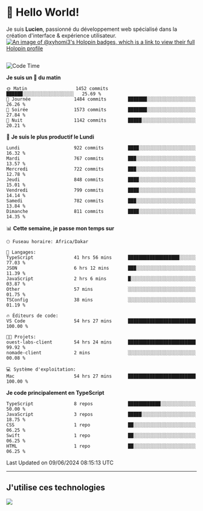 # 👋 Hello World!

Je suis **Lucien**, passionné du développement web spécialisé dans la création d'interface & expérience utilisateur.
[![An image of @xyhomi3's Holopin badges, which is a link to view their full Holopin profile](https://holopin.me/xyhomi3)](https://holopin.io/@xyhomi3)

##

<!--START_SECTION:waka-->
![Code Time](http://img.shields.io/badge/Code%20Time-1%2C301%20hrs%2047%20mins-blue)

**Je suis un 🐤 du matin** 

```text
🌞 Matin                  1452 commits        ██████░░░░░░░░░░░░░░░░░░░   25.69 % 
🌆 Journée                1484 commits        ███████░░░░░░░░░░░░░░░░░░   26.26 % 
🌃 Soirée                 1573 commits        ███████░░░░░░░░░░░░░░░░░░   27.84 % 
🌙 Nuit                   1142 commits        █████░░░░░░░░░░░░░░░░░░░░   20.21 % 
```
📅 **Je suis le plus productif le Lundi** 

```text
Lundi                    922 commits         ████░░░░░░░░░░░░░░░░░░░░░   16.32 % 
Mardi                    767 commits         ███░░░░░░░░░░░░░░░░░░░░░░   13.57 % 
Mercredi                 722 commits         ███░░░░░░░░░░░░░░░░░░░░░░   12.78 % 
Jeudi                    848 commits         ████░░░░░░░░░░░░░░░░░░░░░   15.01 % 
Vendredi                 799 commits         ████░░░░░░░░░░░░░░░░░░░░░   14.14 % 
Samedi                   782 commits         ███░░░░░░░░░░░░░░░░░░░░░░   13.84 % 
Dimanche                 811 commits         ████░░░░░░░░░░░░░░░░░░░░░   14.35 % 
```


📊 **Cette semaine, je passe mon temps sur** 

```text
🕑︎ Fuseau horaire: Africa/Dakar

💬 Langages: 
TypeScript               41 hrs 56 mins      ███████████████████░░░░░░   77.03 % 
JSON                     6 hrs 12 mins       ███░░░░░░░░░░░░░░░░░░░░░░   11.39 % 
JavaScript               2 hrs 6 mins        █░░░░░░░░░░░░░░░░░░░░░░░░   03.87 % 
Other                    57 mins             ░░░░░░░░░░░░░░░░░░░░░░░░░   01.75 % 
TSConfig                 38 mins             ░░░░░░░░░░░░░░░░░░░░░░░░░   01.19 % 

🔥 Éditeurs de code: 
VS Code                  54 hrs 27 mins      █████████████████████████   100.00 % 

🐱‍💻 Projets: 
ouest-labs-client        54 hrs 24 mins      █████████████████████████   99.92 % 
nomade-client            2 mins              ░░░░░░░░░░░░░░░░░░░░░░░░░   00.08 % 

💻 Système d'exploitation: 
Mac                      54 hrs 27 mins      █████████████████████████   100.00 % 
```

**Je code principalement en TypeScript** 

```text
TypeScript               8 repos             ████████████░░░░░░░░░░░░░   50.00 % 
JavaScript               3 repos             █████░░░░░░░░░░░░░░░░░░░░   18.75 % 
CSS                      1 repo              ██░░░░░░░░░░░░░░░░░░░░░░░   06.25 % 
Swift                    1 repo              ██░░░░░░░░░░░░░░░░░░░░░░░   06.25 % 
HTML                     1 repo              ██░░░░░░░░░░░░░░░░░░░░░░░   06.25 % 
```




 Last Updated on 09/06/2024 08:15:13 UTC
<!--END_SECTION:waka-->
---

## J'utilise ces technologies

<p align="left">
  <a href="https://skillicons.dev">
    <img src="https://skillicons.dev/icons?i=ts,js,md,scss,tailwind,react,docker,express,astro,vite,nextjs,vercel,figma,ableton" />
  </a>
</p>

